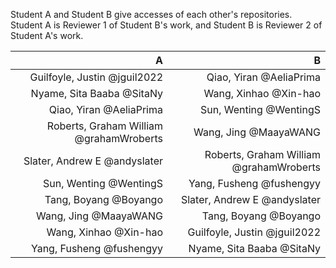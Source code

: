 Student A and Student B give accesses of  each other's repositories.   
Student A is Reviewer 1 of Student B's work, and Student B is Reviewer 2 of Student A's work.

|                                       A |                                       B |
| ---------------------------------------:| ---------------------------------------:|
|            Guilfoyle, Justin @jguil2022 |                 Qiao, Yiran @AeliaPrima |
|               Nyame, Sita Baaba @SitaNy |                   Wang, Xinhao @Xin-hao |
|                 Qiao, Yiran @AeliaPrima |                  Sun, Wenting @WentingS |
| Roberts, Graham William @grahamWroberts |                   Wang, Jing @MaayaWANG |
|            Slater, Andrew E @andyslater | Roberts, Graham William @grahamWroberts |
|                  Sun, Wenting @WentingS |                Yang, Fusheng @fushengyy |
|                   Tang, Boyang @Boyango |            Slater, Andrew E @andyslater |
|                   Wang, Jing @MaayaWANG |                   Tang, Boyang @Boyango |
|                   Wang, Xinhao @Xin-hao |            Guilfoyle, Justin @jguil2022 |
|                Yang, Fusheng @fushengyy |               Nyame, Sita Baaba @SitaNy |

